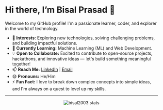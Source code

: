 # Hi there, I’m Bisal Prasad 👋

Welcome to my GitHub profile! I'm a passionate learner, coder, and explorer in the world of technology.  

- 👀 **Interests:** Exploring new technologies, solving challenging problems, and building impactful solutions.  
- 🌱 **Currently Learning:** Machine Learning (ML) and Web Development.  
- 💡 **Open to Collaborate:** Excited to contribute to open-source projects, hackathons, and innovative ideas — let's build something meaningful together!  
- 📫 **Reach Me:** [LinkedIn](https://www.linkedin.com/in/bisal-prasad/) | [Email](mailto:bisalprasad2003@gmail.com) 
- 😄 **Pronouns:** He/Him  
- ⚡ **Fun Fact:** I love to break down complex concepts into simple ideas, and I'm always on a quest to level up my skills.  

---


<p align="center">
  <img src="https://github-readme-stats.vercel.app/api?username=bisal2003&show_icons=true&theme=tokyonight" alt="bisal2003 stats" />
</p>


<!---
bisal2003/bisal2003 is a ✨ special ✨ repository because its `README.md` (this file) appears on your GitHub profile.
You can click the Preview link to take a look at your changes.
--->
